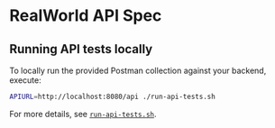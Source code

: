 # RealWorld API Spec

## Running API tests locally

To locally run the provided Postman collection against your backend, execute:

```bash
APIURL=http://localhost:8080/api ./run-api-tests.sh
```

For more details, see [`run-api-tests.sh`](run-api-tests.sh).
